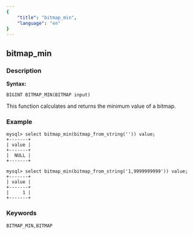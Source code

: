 ```yaml
---
{
    "title": "bitmap_min",
    "language": "en"
}
---
```


<!-- 
Licensed to the Apache Software Foundation (ASF) under one
or more contributor license agreements.  See the NOTICE file
distributed with this work for additional information
regarding copyright ownership.  The ASF licenses this file
to you under the Apache License, Version 2.0 (the
"License"); you may not use this file except in compliance
with the License.  You may obtain a copy of the License at

  http://www.apache.org/licenses/LICENSE-2.0

Unless required by applicable law or agreed to in writing,
software distributed under the License is distributed on an
"AS IS" BASIS, WITHOUT WARRANTIES OR CONDITIONS OF ANY
KIND, either express or implied.  See the License for the
specific language governing permissions and limitations
under the License.
-->

## bitmap_min
### Description
**Syntax:**

`BIGINT BITMAP_MIN(BITMAP input)`

This function calculates and returns the minimum value of a bitmap.

### Example

```
mysql> select bitmap_min(bitmap_from_string('')) value;
+-------+
| value |
+-------+
|  NULL |
+-------+

mysql> select bitmap_min(bitmap_from_string('1,9999999999')) value;
+-------+
| value |
+-------+
|     1 |
+-------+
```

### Keywords

    BITMAP_MIN,BITMAP
